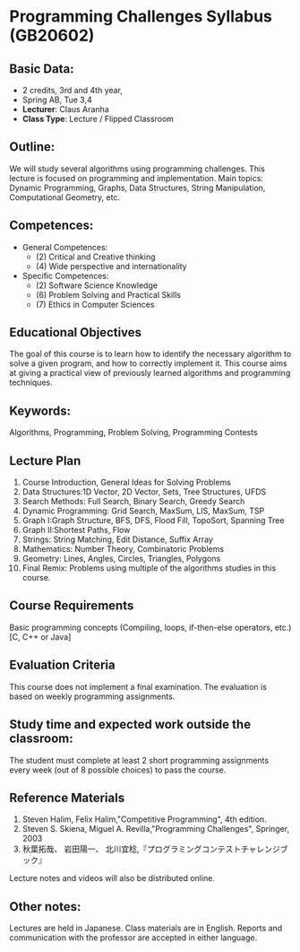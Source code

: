 # Programming Challenges Syllabus (GB20602)

## Basic Data:
- 2 credits, 3rd and 4th year,
- Spring AB, Tue 3,4
- **Lecturer**: Claus Aranha
- **Class Type**: Lecture / Flipped Classroom

## Outline:
We will study several algorithms using programming challenges. This lecture is
focused on programming and implementation. Main topics: Dynamic Programming,
Graphs, Data Structures, String Manipulation, Computational Geometry, etc.

## Competences:
- General Competences:
  - (2) Critical and Creative thinking
  - (4) Wide perspective and internationality
- Specific Competences:
  - (2) Software Science Knowledge
  - (6) Problem Solving and Practical Skills
  - (7) Ethics in Computer Sciences

## Educational Objectives
The goal of this course is to learn how to identify the necessary algorithm to
solve a given program, and how to correctly implement it. This course aims at
giving a practical view of previously learned algorithms and programming
techniques.

## Keywords:
Algorithms, Programming, Problem Solving, Programming Contests

## Lecture Plan
1. Course Introduction, General Ideas for Solving Problems 	 
2. Data Structures:1D Vector, 2D Vector, Sets, Tree Structures, UFDS	 	 
3. Search Methods: Full Search, Binary Search, Greedy Search	 	 
4. Dynamic Programming: Grid Search, MaxSum, LIS, MaxSum, TSP	 	 
5. Graph I:Graph Structure, BFS, DFS, Flood Fill, TopoSort, Spanning Tree	 	 
6. Graph II:Shortest Paths, Flow	 	 
7. Strings: String Matching, Edit Distance, Suffix Array	 	 
8. Mathematics: Number Theory, Combinatoric Problems	 	 
9. Geometry: Lines, Angles, Circles, Triangles, Polygons	 	 
10. Final Remix: Problems using multiple of the algorithms studies in this course.	 	 

## Course Requirements
Basic programming concepts (Compiling, loops, if-then-else operators, etc.) [C, C++ or Java]

## Evaluation Criteria
This course does not implement a final examination. The evaluation is
based on weekly programming assignments.

## Study time and expected work outside the classroom:
The student must complete at least 2 short programming assignments
every week (out of 8 possible choices) to pass the course. 

## Reference Materials
1. Steven Halim, Felix Halim,"Competitive Programming", 4th edition.
2. Steven S. Skiena, Miguel A. Revilla,"Programming Challenges", Springer, 2003
3. 秋葉拓哉、 岩田陽一、 北川宜稔,『プログラミングコンテストチャレンジブック』

Lecture notes and videos will also be distributed online.

## Other notes:
Lectures are held in Japanese. Class materials are in English. Reports
and communication with the professor are accepted in either language.

